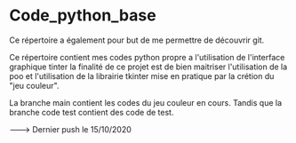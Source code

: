# Code_python_base

Ce répertoire a également pour but de me permettre de découvrir git.

Ce répertoire contient mes codes python propre a l'utilisation de l'interface graphique tinter la finalité de ce projet
est de bien maitriser l'utilisation de la poo et l'utilisation de la librairie tkinter mise en pratique par la crétion du "jeu couleur".

La branche main contient les codes du jeu couleur en cours.
Tandis que la branche code test contient des code de test.

---> Dernier push le 15/10/2020

